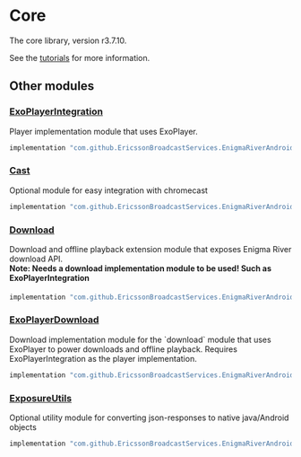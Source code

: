 # Core

The core library, version r3.7.10.

See the [tutorials](tutorials/index.md) for more information.

## Other modules

### [ExoPlayerIntegration](https://github.com/EricssonBroadcastServices/EnigmaRiverAndroidExoPlayerIntegration/tree/r3.7.10)

<p>Player implementation module that uses ExoPlayer.</p>

```gradle
implementation "com.github.EricssonBroadcastServices.EnigmaRiverAndroid:exoplayerintegration:r3.7.10"
```

### [Cast](https://github.com/EricssonBroadcastServices/EnigmaRiverAndroidCast/tree/r3.7.10)

<p>Optional module for easy integration with chromecast</p>

```gradle
implementation "com.github.EricssonBroadcastServices.EnigmaRiverAndroid:cast:r3.7.10"
```

### [Download](https://github.com/EricssonBroadcastServices/EnigmaRiverAndroidDownload/tree/r3.7.10)

<p>Download and offline playback extension module that exposes Enigma River download API.</p>
<h4 style="margin-top: -1em">Note: Needs a download implementation module to be used! Such as ExoPlayerIntegration</h4>

```gradle
implementation "com.github.EricssonBroadcastServices.EnigmaRiverAndroid:download:r3.7.10"
```

### [ExoPlayerDownload](https://github.com/EricssonBroadcastServices/EnigmaRiverAndroidExoPlayerDownload/tree/r3.7.10)

<p>Download implementation module for the `download` module that uses ExoPlayer to power downloads and offline playback. Requires ExoPlayerIntegration as the player implementation.</p>

```gradle
implementation "com.github.EricssonBroadcastServices.EnigmaRiverAndroid:exoPlayerDownload:r3.7.10"
```

### [ExposureUtils](https://github.com/EricssonBroadcastServices/EnigmaRiverAndroidExposureUtils/tree/r3.7.10)

<p>Optional utility module for converting json-responses to native java/Android objects</p>

```gradle
implementation "com.github.EricssonBroadcastServices.EnigmaRiverAndroid:exposureUtils:r3.7.10"
```